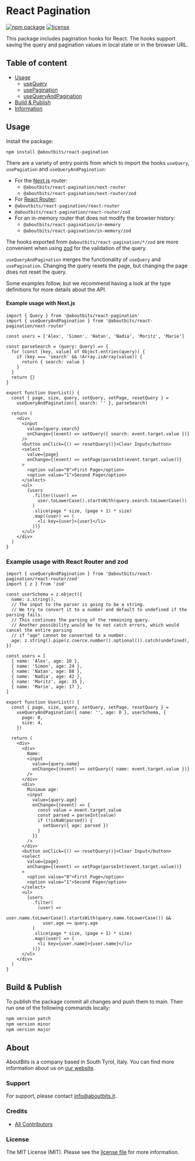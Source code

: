 # React Pagination

[![npm package](https://badge.fury.io/js/%40aboutbits%2Freact-pagination.svg)](https://badge.fury.io/js/%40aboutbits%2Freact-pagination)
[![license](https://img.shields.io/github/license/aboutbits/react-pagination)](https://github.com/aboutbits/react-pagination/blob/main/license.md)

This package includes pagination hooks for React. The hooks support saving the query and pagination values in local
state or in the browser URL.

## Table of content

- [Usage](#usage)
  - [useQuery](#usequery)
  - [usePagination](#usepagination)
  - [useQueryAndPagination](#usequeryandpagination)
- [Build & Publish](#build--publish)
- [Information](#information)

## Usage

Install the package:

```sh
npm install @aboutbits/react-pagination
```

There are a variety of entry points from which to import the hooks `useQuery`, `usePagiation` and `useQueryAndPagination`:

- For the [Next.js](https://nextjs.org/) router:
  - `@aboutbits/react-pagination/next-router`
  - `@aboutbits/react-pagination/next-router/zod`
- For [React Router](https://reactrouter.com):
- `@aboutbits/react-pagination/react-router`
- `@aboutbits/react-pagination/react-router/zod`
- For an in-memory router that does not modify the browser history:
  - `@aboutbits/react-pagination/in-memory`
  - `@aboutbits/react-pagination/in-memory/zod`

The hooks exported from `@aboutbits/react-pagination/*/zod` are more convenient when using [zod](https://github.com/colinhacks/zod) for the validation of the query.

`useQueryAndPagination` merges the functionality of `useQuery` and `usePagination`. Changing the query resets the page, but changing the page does not reset the query.

Some examples follow, but we recommend having a look at the type definitions for more details about the API.

#### Example usage with Next.js

```tsx
import { Query } from '@aboutbits/react-pagination'
import { useQueryAndPagination } from '@aboutbits/react-pagination/next-router'

const users = ['Alex', 'Simon', 'Natan', 'Nadia', 'Moritz', 'Marie']

const parseSearch = (query: Query) => {
  for (const [key, value] of Object.entries(query)) {
    if (key === 'search' && !Array.isArray(value)) {
      return { search: value }
    }
  }
  return {}
}

export function UserList() {
  const { page, size, query, setQuery, setPage, resetQuery } =
    useQueryAndPagination({ search: '' }, parseSearch)

  return (
    <div>
      <input
        value={query.search}
        onChange={(event) => setQuery({ search: event.target.value })}
      />
      <button onClick={() => resetQuery()}>Clear Input</button>
      <select
        value={page}
        onChange={(event) => setPage(parseInt(event.target.value))}
      >
        <option value="0">First Page</option>
        <option value="1">Second Page</option>
      </select>
      <ul>
        {users
          .filter((user) =>
            user.toLowerCase().startsWith(query.search.toLowerCase())
          )
          .slice(page * size, (page + 1) * size)
          .map((user) => (
            <li key={user}>{user}</li>
          ))}
      </ul>
    </div>
  )
}
```

### Example usage with React Router and zod

```tsx
import { useQueryAndPagination } from '@aboutbits/react-pagination/react-router/zod'
import { z } from 'zod'

const userSchema = z.object({
  name: z.string(),
  // The input to the parser is going to be a string.
  // We try to convert it to a number and default to undefined if the parsing fails.
  // This continues the parsing of the remaining query.
  // Another possibility would be to not catch errors, which would cancel the entire parsing
  // if "age" cannot be converted to a number.
  age: z.string().pipe(z.coerce.number().optional()).catch(undefined),
})

const users = [
  { name: 'Alex', age: 10 },
  { name: 'Simon', age: 24 },
  { name: 'Natan', age: 88 },
  { name: 'Nadia', age: 42 },
  { name: 'Moritz', age: 35 },
  { name: 'Marie', age: 17 },
]

export function UserList() {
  const { page, size, query, setQuery, setPage, resetQuery } =
    useQueryAndPagination({ name: '', age: 0 }, userSchema, {
      page: 0,
      size: 4,
    })

  return (
    <div>
      <div>
        Name:
        <input
          value={query.name}
          onChange={(event) => setQuery({ name: event.target.value })}
        />
      </div>
      <div>
        Minimum age:
        <input
          value={query.age}
          onChange={(event) => {
            const value = event.target.value
            const parsed = parseInt(value)
            if (!isNaN(parsed)) {
              setQuery({ age: parsed })
            }
          }}
        />
      </div>
      <button onClick={() => resetQuery()}>Clear Input</button>
      <select
        value={page}
        onChange={(event) => setPage(parseInt(event.target.value))}
      >
        <option value="0">First Page</option>
        <option value="1">Second Page</option>
      </select>
      <ul>
        {users
          .filter(
            (user) =>
              user.name.toLowerCase().startsWith(query.name.toLowerCase()) &&
              user.age >= query.age
          )
          .slice(page * size, (page + 1) * size)
          .map((user) => (
            <li key={user.name}>{user.name}</li>
          ))}
      </ul>
    </div>
  )
}
```

## Build & Publish

To publish the package commit all changes and push them to main. Then run one of the following commands locally:

```sh
npm version patch
npm version minor
npm version major
```

## About

AboutBits is a company based in South Tyrol, Italy. You can find more information about us
on [our website](https://aboutbits.it).

### Support

For support, please contact [info@aboutbits.it](mailto:info@aboutbits.it).

### Credits

- [All Contributors](../../contributors)

### License

The MIT License (MIT). Please see the [license file](license.md) for more information.
